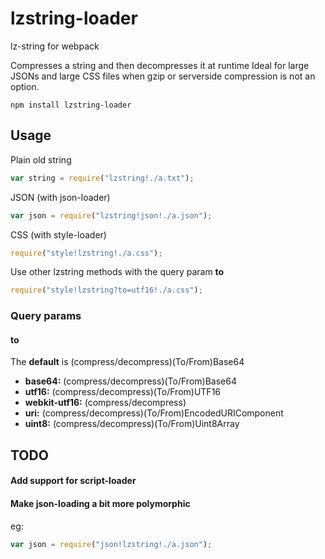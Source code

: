# lzstring-loader
lz-string for webpack

Compresses a string and then decompresses it at runtime
Ideal for large JSONs and large CSS files when gzip or serverside compression is not an option.

```
npm install lzstring-loader
```

## Usage

Plain old string
```javascript
var string = require("lzstring!./a.txt");
```
JSON (with json-loader)
```javascript
var json = require("lzstring!json!./a.json");
```

CSS (with style-loader)
```javascript
require("style!lzstring!./a.css");
```

Use other lzstring methods with the query param **to**
```javascript
require("style!lzstring?to=utf16!./a.css");
```

### Query params

#### to

The **default** is (compress/decompress)(To/From)Base64

* **base64:** (compress/decompress)(To/From)Base64
* **utf16:** (compress/decompress)(To/From)UTF16
* **webkit-utf16:** (compress/decompress)
* **uri:** (compress/decompress)(To/From)EncodedURIComponent
* **uint8:** (compress/decompress)(To/From)Uint8Array


## TODO


#### Add support for script-loader

#### Make json-loading a bit more polymorphic

eg:
```javascript
var json = require("json!lzstring!./a.json");
```
